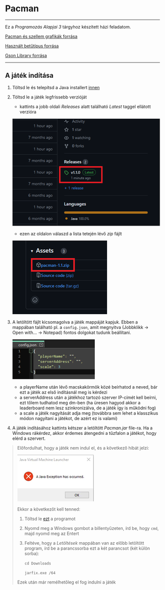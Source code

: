 
# Pacman

---

Ez a *Programozás Alapjai 3* tárgyhoz készített házi feladatom.

[Pacman és szellem grafikák forrása](https://www.spriters-resource.com/arcade/pacman/sheet/52631/)

[Használt betűtípus forrása](https://www.dafont.com/dogica.font)

[Gson Library forrása](https://github.com/google/gson)

---

## A játék indítása

1. Töltsd le és telepítsd a Java installert [innen](https://www.oracle.com/java/technologies/downloads/#jdk22-windows)

2. Töltsd le a játék legfrissebb verzióját

   - kattints a jobb oldali *Releases* alatt található *Latest* taggel ellátott verzióra 
   
   ![releases](res/download_tutorial/releases.png)

   - ezen az oldalon válaszd a lista tetején lévő *zip* fájlt
   
   ![zip-download](res/download_tutorial/zip-download.png)


4. A letöltött fájlt kicsomagolva a játék mappáját kapjuk. Ebben a mappában található pl. a `config.json`, amit megnyitva (Jobbklikk -> Open with... -> Notepad) fontos dolgokat tudunk beállítani.

   ![config](res/download_tutorial/config.png)

   - a playerName után lévő macskakörmök közé beírhatod a neved, bár ezt a játék az első indításnál meg is kérdezi
   - a serverAddress után a játékhoz tartozó szerver IP-címét kell beírni, ezt tőlem tudhatod meg dm-ben (ha üresen hagyod akkor a leaderboard nem lesz szinkronizálva, de a játék így is működni fog)
   - a scale a játék nagyítását adja meg (továbbra sem lehet a klasszikus módon nagyítani a játékot, de azért ez is valami)

5. A játék indításához kattints kétszer a letöltött *Pacman.jar* file-ra. Ha a Windows rákérdez, akkor érdemes átengedni a tűzfalon a játékot, hogy elérd a szervert.

> Előfordulhat, hogy a játék nem indul el, és a következő hibát jelzi:
> 
> ![jar_error](res/download_tutorial/jar_error.png)
> 
> Ekkor a következőt kell tenned:
> 
> 1. Töltsd le [ezt](https://johann.loefflmann.net/downloads/jarfix.exe) a programot
> 2. Nyomd meg a Windows gombot a billentyűzeten, írd be, hogy `cmd`, majd nyomd meg az Entert
> 3. Feltéve, hogy a *Letöltések* mappában van az előbb letöltött program, írd be a parancssorba ezt a két parancsot (két külön sorba):
> 
>     `cd Downloads`
> 
>     `jarfix.exe /64`
> 
> Ezek után már remélhetőleg el fog indulni a játék
